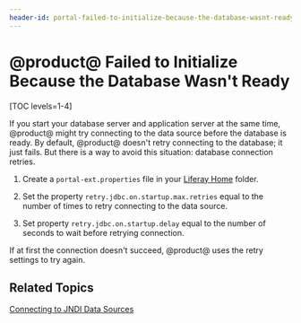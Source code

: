 ```yaml
---
header-id: portal-failed-to-initialize-because-the-database-wasnt-ready
---
```


# @product@ Failed to Initialize Because the Database Wasn't Ready

[TOC levels=1-4]

If you start your database server and application server at the same time,
@product@ might try connecting to the data source before the database is ready.
By default, @product@ doesn't retry connecting to the database; it just fails.
But there is a way to avoid this situation: database connection retries.

1.  Create a `portal-ext.properties` file in your
    [Liferay Home](/docs/7-1/deploy/-/knowledge_base/d/liferay-home)
    folder.

2.  Set the property `retry.jdbc.on.startup.max.retries` equal to the number of
    times to retry connecting to the data source. 

3.  Set property `retry.jdbc.on.startup.delay` equal to the number of seconds
    to wait before retrying connection.

If at first the connection doesn't succeed, @product@ uses the retry settings to
try again. 

## Related Topics

[Connecting to JNDI Data Sources](/docs/7-2/appdev/-/knowledge_base/a/connecting-to-data-sources-using-jndi)
